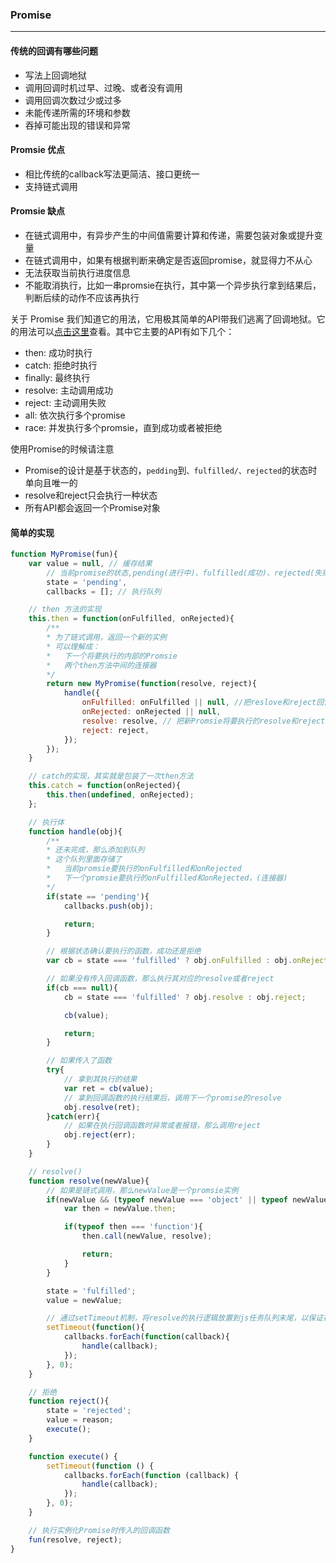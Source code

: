 ### Promise
---------

#### 传统的回调有哪些问题
* 写法上回调地狱
* 调用回调时机过早、过晚、或者没有调用
* 调用回调次数过少或过多
* 未能传递所需的环境和参数
* 吞掉可能出现的错误和异常

#### Promsie 优点
* 相比传统的callback写法更简洁、接口更统一
* 支持链式调用

#### Promsie 缺点
* 在链式调用中，有异步产生的中间值需要计算和传递，需要包装对象或提升变量
* 在链式调用中，如果有根据判断来确定是否返回promise，就显得力不从心
* 无法获取当前执行进度信息
* 不能取消执行，比如一串promsie在执行，其中第一个异步执行拿到结果后，判断后续的动作不应该再执行

关于 Promise 我们知道它的用法，它用极其简单的API带我们逃离了回调地狱。它的用法可以[点击这里](../js/promise.md)查看。其中它主要的API有如下几个：
* then: 成功时执行
* catch: 拒绝时执行
* finally: 最终执行
* resolve: 主动调用成功
* reject: 主动调用失败
* all: 依次执行多个promise
* race: 并发执行多个promsie，直到成功或者被拒绝

使用Promise的时候请注意
* Promise的设计是基于状态的，`pedding`到`、fulfilled/、rejected`的状态时单向且唯一的
* resolve和reject只会执行一种状态
* 所有API都会返回一个Promise对象

#### 简单的实现
``` js
function MyPromise(fun){
    var value = null, // 缓存结果
        // 当前promise的状态,pending(进行中)、fulfilled(成功)、rejected(失败)
        state = 'pending',
        callbacks = []; // 执行队列

    // then 方法的实现
    this.then = function(onFulfilled, onRejected){
        /**
        * 为了链式调用，返回一个新的实例
        * 可以理解成：
        *   下一个将要执行的内部的Promsie
        *   两个then方法中间的连接器
        */
        return new MyPromise(function(resolve, reject){
            handle({
                onFulfilled: onFulfilled || null, //把reslove和reject回调函数传入handle
                onRejected: onRejected || null,
                resolve: resolve, // 把新Promsie将要执行的resolve和reject传入handle
                reject: reject,
            });
        });
    }

    // catch的实现，其实就是包装了一次then方法
    this.catch = function(onRejected){
        this.then(undefined, onRejected);
    };

    // 执行体
    function handle(obj){
        /**
        * 还未完成，那么添加到队列
        * 这个队列里面存储了
        *   当前promsie要执行的onFulfilled和onRejected
        *   下一个promsie要执行的onFulfilled和onRejected，(连接器)
        */
        if(state == 'pending'){
            callbacks.push(obj);

            return;
        }

        // 根据状态确认要执行的函数，成功还是拒绝
        var cb = state === 'fulfilled' ? obj.onFulfilled : obj.onRejected;

        // 如果没有传入回调函数，那么执行其对应的resolve或者reject
        if(cb === null){
            cb = state === 'fulfilled' ? obj.resolve : obj.reject;

            cb(value);

            return;
        }

        // 如果传入了函数
        try{
            // 拿到其执行的结果
            var ret = cb(value);
            // 拿到回调函数的执行结果后，调用下一个promise的resolve
            obj.resolve(ret);
        }catch(err){
            // 如果在执行回调函数时异常或者报错，那么调用reject
            obj.reject(err);
        }
    }

    // resolve()
    function resolve(newValue){
        // 如果是链式调用，那么newValue是一个promsie实例
        if(newValue && (typeof newValue === 'object' || typeof newValue == 'function')){
            var then = newValue.then;

            if(typeof then === 'function'){
                then.call(newValue, resolve);

                return;
            }
        }

        state = 'fulfilled';
        value = newValue;

        // 通过setTimeout机制，将resolve的执行逻辑放置到js任务队列末尾，以保证在执行resolve时，then方法的回调函数已经完成注册
        setTimeout(function(){
            callbacks.forEach(function(callback){
                handle(callback);
            });
        }, 0);
    }

    // 拒绝
    function reject(){
        state = 'rejected';
        value = reason;
        execute();
    }

    function execute() {
        setTimeout(function () {
            callbacks.forEach(function (callback) {
                handle(callback);
            });
        }, 0);
    }

    // 执行实例化Promise时传入的回调函数
    fun(resolve, reject);
}
```